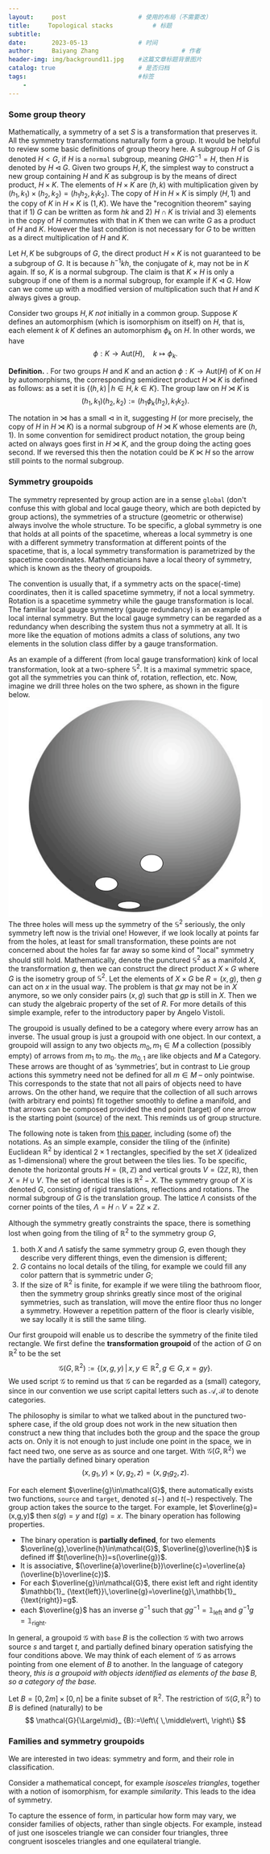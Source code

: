 ```yaml
---
layout:     post   				    # 使用的布局（不需要改）
title:     Topological stacks			# 标题 
subtitle:   
date:       2023-05-13 				# 时间
author:     Baiyang Zhang 						# 作者
header-img: img/background11.jpg 	#这篇文章标题背景图片
catalog: true 						# 是否归档
tags:								#标签
    - 
---
```


### Some group theory 

Mathematically, a symmetry of a set $S$ is a transformation that preserves it. All the symmetry transformations naturally form a group. It would be helpful to review some basic definitions of group theory here. A subgroup $H$ of $G$ is denoted $H<G$, if $H$ is a `normal` subgroup, meaning $GHG^{-1}=H$, then $H$ is denoted by $H\lhd G$. Given two groups $H,K$, the simplest way to construct a new group containing $H$ and $K$ as subgroup is by the means of direct product, $H\times K$. The elements of $H\times K$ are $(h,k)$ with multiplication given by $(h_ {1},k_ {1})\times(h_ {2},k_ {2})=(h_ {1}h_ {2},k_ {1}k_ {2})$. The copy of $H$ in $H\times K$ is simply $(H,1)$ and the copy of $K$ in $H\times K$ is $(1,K)$. We have the "recognition theorem" saying that if 1) $G$ can be written as form $hk$ and 2) $H\cap K$ is trivial and 3) elements in the copy of $H$ commutes with that in $K$ then we can write $G$ as a product of $H$ and $K$. However the last condition is not necessary for $G$ to be written as a direct multiplication of $H$ and $K$. 

Let $H,K$ be subgroups of $G$, the direct product $H\times K$ is not guaranteed to be a subgroup of $G$. It is because $h^{-1}kh$, the conjugate of $k$, may not be in $K$ again. If so, $K$ is a normal subgroup. The claim is that $K\times H$ is only a subgroup if one of them is a normal subgroup, for example if $K\lhd G$. How can we come up with a modified version of multiplication such that $H$ and $K$ always gives a group. 

Consider two groups $H,K$ *not* initially in a common group. Suppose $K$ defines an automorphism (which is isomorphism on itself) on $H$, that is, each element $k$ of $K$ defines an automorphism $\phi_ {k}$ on $H$. In other words, we have 
$$
\phi: K\to \text{Aut}(H),\quad k\mapsto \phi_ {k}.
$$

**Definition.** . For two groups $H$ and $K$ and an action $\phi: K\to \text{Aut}(H)$ of $K$ on $H$ by automorphisms, the corresponding semidirect product $H\rtimes K$ is defined as follows: as a set it is $\left\{ (h,k) \,\middle\vert\, h\in H,k\in K \right\}$. The group law on $H\rtimes K$ is
$$
(h_ {1},k_ {1})(h_ {2},k_ {2}):=(h_ {1}\phi_ {k}(h_ {2}),k_ {1}k_ {2}).
$$

The notation in $\rtimes$ has a small $\lhd$ in it, suggesting $H$ (or more precisely, the copy of $H$ in $H\rtimes K$) is a normal subgroup of $H\rtimes K$ whose elements are $(h,1)$. In some convention for semidirect product notation, the group being acted on always goes first in $H\rtimes K$, and the group doing the acting goes second. If we reversed this then the notation could be $K\ltimes H$ so the arrow still points to the normal subgroup.

### Symmetry groupoids

The symmetry represented by group action are in a sense `global` (don't confuse this with global and local gauge theory, which are both depicted by group actions), the symmetries of a structure (geometric or otherwise) always involve the whole structure. To be specific, a global symmetry is one that holds at all points of the spacetime, whereas a local symmetry is one with a different symmetry transformation at different points of the spacetime, that is, a local symmetry transformation is parametrized by the spacetime coordinates. Mathematicians have a local theory of symmetry, which is known as the theory of groupoids. 

The convention is usually that, if a symmetry acts on the space(-time) coordinates, then it is called spacetime symmetry, if not a local symmetry. Rotation is a spacetime symmetry while the gauge transformation is local. The familiar local gauge symmetry (gauge redundancy) is an example of local internal symmetry. But the local gauge symmetry can be regarded as a redundancy when describing the system thus not a symmetry at all. It is more like the equation of motions admits a class of solutions, any two elements in the solution class differ by a gauge transformation.

As an example of a different (from local gauge transformation) kink of local transformation, look at a two-sphere $\mathbb{S}^{2}$.  It is a maximal symmetric space, got all the symmetries you can think of, rotation, reflection, etc. Now, imagine we drill three holes on the two sphere, as shown in the figure below.
![](/img/3holes.png)
The three holes will mess up the symmetry of the $\mathbb{S}^{2}$ seriously, the only symmetry left now is the trivial one! However, if we look locally at points far from the holes, at least for small transformation, these points are not concerned about the holes far far away so some kind of "local" symmetry should still hold. Mathematically, denote the punctured $\mathbb{S}^{2}$ as a manifold $X$, the transformation $g$, then we can construct the direct product $X\times G$ where $G$ is the isometry group of $\mathbb{S}^{2}$. Let the elements of $X\times G$ be $R=(x,g)$, then $g$ can act on $x$ in the usual way. The problem is that $gx$ may not be in $X$ anymore, so we only consider pairs $(x,g)$ such that $gp$ is still in $X$. Then we can study the algebraic property of the set of $R$. For more details of this simple example, refer to the introductory paper by Angelo Vistoli.

The groupoid is usually defined to be a category where every arrow has an inverse. The usual group is just a groupoid with one object. In our context, a groupoid will assign to any two objects $m_ {0}, m_ {1} ∈ M$ a collection (possibly empty) of arrows from $m_ {1}$ to $m_ {0}$. the $m_ {0,1}$ are like objects and $M$ a Category. These arrows are thought of as ‘symmetries’, but in contrast to Lie group actions this symmetry need not be defined for all $m\in M$ – only pointwise. This corresponds to the state that not all pairs of objects need to have arrows. On the other hand, we require that the collection of all such arrows (with arbitrary end points) fit together smoothly to define a manifold, and that arrows can be composed provided the end point (target) of one arrow is the starting point (source) of the next. This reminds us of group structure.

The following note is taken from [this paper](https://www.ams.org/notices/199607/weinstein.pdf), including (some of) the notations. As an simple example, consider the tiling of the (infinite) Euclidean $\mathbb{R}^{2}$ by identical $2\times 1$ rectangles, specified by the set $X$ (idealized as 1-dimensional) where the grout between the tiles lies. To be specific, denote the horizontal grouts $H=(\mathbb{R},\mathbb{Z})$ and vertical grouts $V=(2\mathbb{Z},\mathbb{R})$, then $X=H\cup V$. The set of identical tiles is $\mathbb{R}^{2}-X$. The symmetry group of $X$ is denoted $G$, consisting of rigid translations, reflections and rotations. The normal subgroup of $G$ is the translation group. The lattice $\Lambda$ consists of the corner points of the tiles, $\Lambda=H\cap V=2\mathbb{Z}\times\mathbb{Z}$. 

Although the symmetry greatly constraints the space, there is something lost when going from the tiling of $\mathbb{R}^{2}$ to the symmetry group $G$, 
1. both $X$ and $\Lambda$ satisfy the same symmetry group $G$, even though they describe very different things, even the dimension is different;
2. $G$ contains no local details of the tiling, for example we could fill any color pattern that is symmetric under $G$;
3. If the size of $\mathbb{R}^{2}$ is finite, for example if we were tiling the bathroom floor, then the symmetry group shrinks greatly since most of the original symmetries, such as translation, will move the entire floor thus no longer a symmetry. However a repetition pattern of the floor is clearly visible, we say locally it is still the same tiling. 

Our first groupoid will enable us to describe the symmetry of the finite tiled rectangle. We first define the **transformation groupoid** of the action of $G$ on $\mathbb{R}^{2}$ to be the set 
$$
\mathcal{G}(G,\mathbb{R}^{2}):= \left\{ (x,g,y) \,\middle\vert\, x,y\in \mathbb{R}^{2},g\in G,x=gy \right\} .
$$
We used script $\mathcal{G}$ to remind us that $\mathcal{G}$ can be regarded as a (small) category, since in our convention we use script capital letters such as $\mathcal{A},\mathcal{B}$ to denote categories. 

The philosophy is similar to what we talked about in the punctured two-sphere case, if the old group does not work in the new situation then construct a new thing that includes both the group and the space the group acts on. Only it is not enough to just include one point in the space, we in fact need two, one serve as as source and one target. With $\mathcal{G}(G,\mathbb{R}^{2})$ we have the partially defined binary operation 
$$
(x,g_ {1},y)\times (y,g_ {2},z) = (x,g_ {1}g_ {2},z).
$$

For each element $\overline{g}\in\mathcal{G}$, there automatically exists two functions, `source` and `target`, denoted $s(-)$ and $t(-)$ respectively. The group action takes the source to the target. For example, let $\overline{g}=(x,g,y)$ then $s(g)=y$ and $t(g) = x$. The binary operation has following properties.

- The binary operation is **partially defined**, for two elements $\overline{g},\overline{h}\in\mathcal{G}$, $\overline{g}\overline{h}$ is defined iff $t(\overline{h})=s(\overline{g})$. 
- It is associative, $(\overline{a}\overline{b})\overline{c}=\overline{a}(\overline{b}\overline{c})$.
- For each $\overline{g}\in\mathcal{G}$, there exist left and right identity $\mathbb{1}_ {\text{left}}\,\overline{g}=\overline{g}\,\mathbb{1}_ {\text{right}}=g$. 
- each $\overline{g}$ has an inverse $g^{-1}$ such that $g g^{-1}=\mathbb{1}_ {\text{left}}$ and $g^{-1}g=\mathbb{1}_ {\text{right}}$.

In general, a groupoid $\mathcal{G}$ with `base` $B$ is the collection $\mathcal{G}$ with two arrows source $s$ and target $t$, and partially defined binary operation satisfying the four conditions above. We may think of each element of $\mathcal{G}$ as arrows pointing from one element of $B$ to another. In the language of category theory, *this is a groupoid with objects identified as elements of the base $B$, so a category of the base.*

Let $B=[0,2m]\times[0,n]$ be a finite subset of $\mathbb{R}^{2}$. The restriction of $\mathcal{G}(G,\mathbb{R}^{2})$ to $B$ is defined (naturally) to be
$$
\mathcal{G}{\Large\mid}_ {B}:=\left\{  \,\middle\vert\,  \right\}  
$$



### Families and symmetry groupoids

We are interested in two ideas: symmetry and form, and their role in classification.

Consider a mathematical concept, for example *isosceles triangles*, together with a notion of isomorphism, for example *similarity*. This leads to the idea of symmetry. 

To capture the essence of form, in particular how form may vary, we consider families of objects, rather than single objects. For example, instead of just one isosceles triangle we can consider four triangles, three congruent isosceles triangles and one equilateral triangle.  